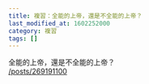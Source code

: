 ```yaml
---
title: 複習：全能的上帝，還是不全能的上帝？
last_modified_at: 1602252000
category: 複習
tags: []
---
```


<p>全能的上帝，還是不全能的上帝？<br/>
<a href="/posts/269191100" target="_blank">/posts/269191100</a></p>
<p> </p>
